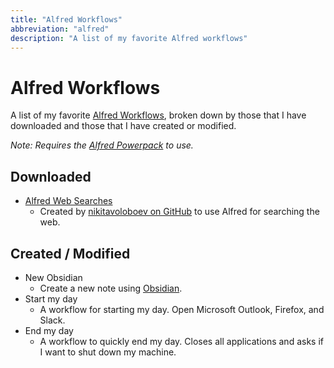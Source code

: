 ```yaml
---
title: "Alfred Workflows"
abbreviation: "alfred"
description: "A list of my favorite Alfred workflows"
---
```


# Alfred Workflows

A list of my favorite [Alfred Workflows](https://www.alfredapp.com/workflows/), broken down by those that I have downloaded and those that I have created or modified.

*Note: Requires the [Alfred Powerpack](https://www.alfredapp.com/powerpack/) to use.*

## Downloaded
- [Alfred Web Searches](https://github.com/nikitavoloboev/alfred-web-searches#readme)
  - Created by [nikitavoloboev on GitHub](https://github.com/nikitavoloboev) to use Alfred for searching the web.

## Created / Modified
- New Obsidian
  - Create a new note using [Obsidian](https://obsidian.md/).
- Start my day
  - A workflow for starting my day. Open Microsoft Outlook, Firefox, and Slack.
- End my day
  - A workflow to quickly end my day. Closes all applications and asks if I want to shut down my machine.
